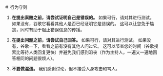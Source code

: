＃ 行为守则

1. **在提出索赔之前，请尝试证明自己是错误的。**
    如果可行，请对其进行测试。 如果没有，谷歌它看看其他人是否已经证明它是错误的。 这可以让您免于尴尬，同时有助于阻止错误信息的传播。

2. **在提出问题之前，请尝试自己回答。**
    如果可行，请对其进行测试。 如果没有，谷歌一下，看看之前有没有其他人问过它。 这可以节省您的时间（谷歌搜索比等待人类回复更快）并避免我们感到沮丧（作为主持人，一遍又一遍地回答相同的问题很烦人）。

3. **不要做混蛋。**
    我们感谢讨论，但不接受人身攻击和骂人。